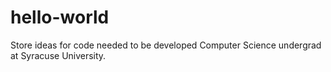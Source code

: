 # hello-world
Store ideas for code needed to be developed
Computer Science undergrad at Syracuse University.
